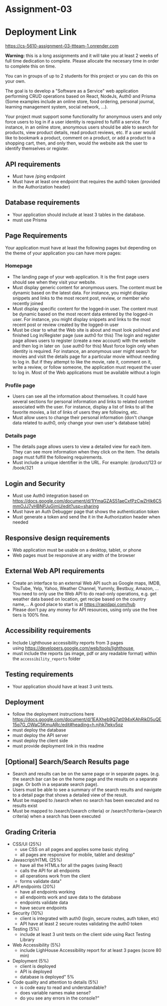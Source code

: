 # Assignment-03

# Deployment Link
https://cs-5610-assignment-03-ttteam-1.onrender.com


**Warning:** this is a long assignments and it will take you at least 2 weeks of full time dedication to complete. Please allocate the necesary time in order to complete this on time.

You can in groups of up to 2 students for this project or you can do this on your own.

The goal is to develop a "Software as a Service" web application performing CRUD operations based on React, NodeJs, Auth0 and Prisma (Some examples include an online store, food ordering, personal journal, learning management system, social network, ...).

Your project must support some functionality for anonymous users and only force users to log in if a user identity is required to fulfill a service. For instance, in an online store, anonymous users should be able to search for products, view product details, read product reviews, etc. If a user would like to bookmark a product, comment on a product, or add a product to a shopping cart, then, and only then, would the website ask the user to identify themselves or register.

## API requirements
- Must have /ping endpoint
- Must have at least one endpoint that requires the auth0 token (provided in the Authorization header)

## Database requirements
- Your application should include at least 3 tables in the database.
- must use Prisma

## Page Requirements
Your application must have at least the following pages but depending on the theme of your application you can have more pages:

### Homepage
- The landing page of your web application. It is the first page users should see when they visit your website.
- Must display generic content for anonymous users. The content must be dynamic based on the latest data. For instance, you might display snippets and links to the most recent post, review, or member who recently joined
- Must display specific content for the logged-in user. The content must be dynamic based on the most recent data entered by the logged-in user. For instance, you might display snippets and links to the most recent post or review created by the logged-in user
- Must be clear to what the Web site is about and must look polished and finished
Log in/Register page (use auth0 for this)
The login and register page allows users to register (create a new account) with the website and then log in later on  (use auth0 for this)
Must force login only when identity is required. For instance, an anonymous user might search for movies and visit the details page for a particular movie without needing to log in. But if they attempt to like the movie, rate it, comment on it, write a review, or follow someone, the application must request the user to log in. Most of the Web applications must be available without a login

### Profile page
- Users can see all the information about themselves. It could have several sections for personal information and links to related content associated with the user. For instance, display a list of links to all the favorite movies, a list of links of users they are following, etc.
- Must allow users to change their personal information (don't change data related to auth0, only change your own user's database table)

### Details page
- The details page allows users to view a detailed view for each item. They can see more information when they click on the item. The details page must fulfill the following requirements.
- Must include a unique identifier in the URL. For example: /product/123 or /book/321

## Login and Security
- Must use Auth0 integration based on https://docs.google.com/document/d/1lYmaGZAS51aeCxfPzCwZHIk6C5mmOJJ7yHBNPJuGimU/edit?usp=sharing
- Must have an Auth Debugger page that shows the authentication token
- Must generate a token and send the it in the Authorization header when needed

## Responsive design requirements
- Web application must be usable on a desktop, tablet, or phone
- Web pages must be responsive at any width of the browser

## External Web API requirements
- Create an interface to an external Web API such as Google maps, IMDB, YouTube, Yelp, Yahoo, Weather Channel, Yummly, Bestbuy, Amazon, ... You need to only use the Web API to do read-only operations, e.g. get weather data based on location, get recipe based on the country name,... A good place to start is at https://rapidapi.com/hub
- Please don't pay any money for API resources, using only use the free tiers is 100% fine.

## Accessibility requirements
- Include Lighthouse accessibility reports from 3 pages using https://developers.google.com/web/tools/lighthouse 
- must include the reports (as image, pdf or any readable format) within the `accessibility_reports` folder

## Testing requirements
- Your application should have at least 3 unit tests.

## Deployment
- follow the deployment instructions here https://docs.google.com/document/d/1EAXheb9Q7at094xKAhRikD5uQE15q7G_OWaC5KmuARc/edit#heading=h.njhk7lekv5qz
- must deploy the database
- must deploy the API server
- must deploy the client side
- must provide deployment link in this readme

## [Optional] Search/Search Results page
- Search and results can be on the same page or in separate pages. (e.g. the search bar can be on the home page and the results on a separate page. Or both in a separate search page).
- Users must be able to see a summary of the search results and navigate to a detail page that shows a detailed view of the result.
- Must be mapped to /search when no search has been executed and no results exist
- Must be mapped to /search/{search criteria} or /search?criteria={search criteria} when a search has been executed

## Grading Criteria
- CSS/UI (25%)
  - use CSS on all pages and applies some basic styling
  - all pages are responsive for mobile, tablet and desktop"	
- Javascript/HTML (25%)
  - have all the HTMLs for all the pages (using React)
  - calls the API for all endpoints
  - all operations work from the client
  - forms validate data"	
- API endpoints (20%)
  - have all endpoints working
  - all endpoints work and save data to the database
  - endpoints validate data
  - have secure endpoints
- Security (10%)
  - client is integrated with auth0 (login, secure routes, auth token, etc)
  - API have at least 2 secure routes validating the auth0 token
- Testing (5%)
  - include at least 3 unit tests on the client side using Ract Testing Library
- Web Accessibility (5%)
  - include LighHouse Accessibility report for at least 3 pages (score 80 min)
- Deployment (5%)
  - client is deployed
  - API is deployed
  - database is deployed"	5%
- Code quality and attention to details (5%)
  - is code easy to read and understandable?
  - does variable names make sense?
  - do you see any errors in the console?"
